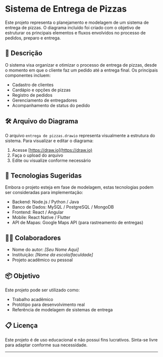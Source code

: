# Sistema de Entrega de Pizzas

Este projeto representa o planejamento e modelagem de um sistema de entrega de pizzas. O diagrama incluído foi criado com o objetivo de estruturar os principais elementos e fluxos envolvidos no processo de pedidos, preparo e entrega.

## 📄 Descrição

O sistema visa organizar e otimizar o processo de entrega de pizzas, desde o momento em que o cliente faz um pedido até a entrega final. Os principais componentes incluem:

- Cadastro de clientes
- Cardápio e opções de pizzas
- Registro de pedidos
- Gerenciamento de entregadores
- Acompanhamento de status do pedido

## 🛠️ Arquivo do Diagrama

O arquivo `entrega de pizzas.drawio` representa visualmente a estrutura do sistema. Para visualizar e editar o diagrama:

1. Acesse [https://draw.io](https://draw.io)
2. Faça o upload do arquivo
3. Edite ou visualize conforme necessário

## 🚀 Tecnologias Sugeridas

Embora o projeto esteja em fase de modelagem, estas tecnologias podem ser consideradas para implementação:

- Backend: Node.js / Python / Java
- Banco de Dados: MySQL / PostgreSQL / MongoDB
- Frontend: React / Angular
- Mobile: React Native / Flutter
- API de Mapas: Google Maps API (para rastreamento de entregas)

## 👨‍💻 Colaboradores

- Nome do autor: *[Seu Nome Aqui]*  
- Instituição: *[Nome da escola/faculdade]*  
- Projeto acadêmico ou pessoal

## 📦 Objetivo

Este projeto pode ser utilizado como:

- Trabalho acadêmico
- Protótipo para desenvolvimento real
- Referência de modelagem de sistemas de entrega

## 📋 Licença

Este projeto é de uso educacional e não possui fins lucrativos. Sinta-se livre para adaptar conforme sua necessidade.

---

